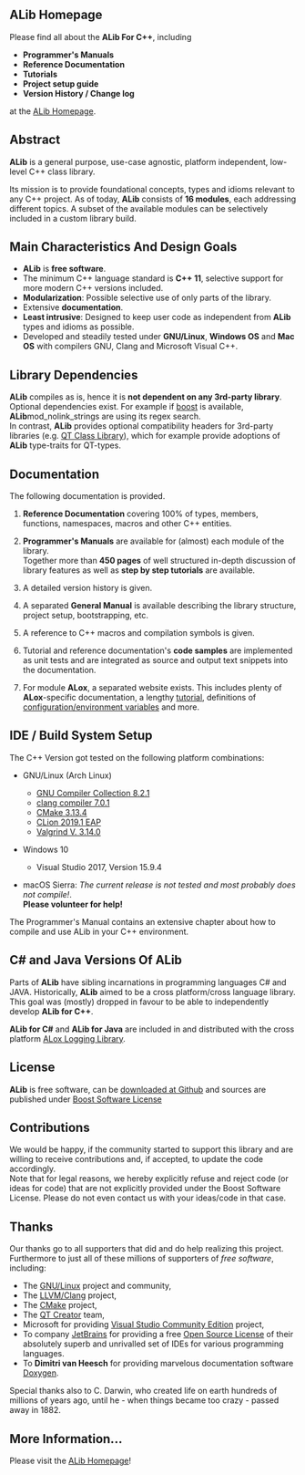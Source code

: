 ## ALib Homepage ##
Please find all about the **ALib For C++**, including

* **Programmer's Manuals**
* **Reference Documentation**
* **Tutorials**
* **Project setup guide**
* **Version History / Change log**

at the [ALib Homepage](http://alexworx.github.io/ALib-Class-Library).

## Abstract ##

**ALib** is a general purpose, use-case agnostic, platform independent, low-level C++ class library.

Its mission is to provide foundational concepts, types and idioms relevant to any C++ project.
As of today, **ALib** consists of **16 modules**, each addressing
different topics.
A subset of the available modules can be selectively included in a custom library build.

## Main Characteristics And Design Goals ##

- **ALib** is <b>free software</b>.
- The minimum C++ language standard is <b>C++ 11</b>, selective support for more modern C++
  versions included.
- **Modularization**: Possible selective use of only parts of the library.
- Extensive **documentation**.
- <b>Least intrusive</b>: Designed to keep user code as independent from **ALib** types and idioms as possible.
- Developed and steadily tested under <b>GNU/Linux</b>, <b>Windows OS</b> and <b>Mac OS</b>
  with compilers GNU,  Clang and Microsoft Visual C++.

## Library Dependencies ##

**ALib** compiles as is, hence it is <b>not dependent on any 3rd-party library</b>.
Optional dependencies exist. For example if [boost](https://www.boost.org) is available,
**ALib**mod_nolink_strings are using its regex search.<br>
In contrast, **ALib** provides optional compatibility headers for 3rd-party libraries
(e.g. [QT Class Library](https://www.qt.io)), which for example provide adoptions of **ALib** type-traits
for QT-types.

## Documentation ##

The following documentation is provided.

1. **Reference Documentation** covering 100% of types, members, functions, namespaces, macros
   and other C++ entities.

2. **Programmer's Manuals** are available for (almost) each module of the library.<br>
   Together more than <b>450 pages</b> of well structured in-depth discussion of library
   features as well as <b>step by step tutorials</b> are available.

3. A detailed version history is given.

4. A separated **General Manual** is available describing the library structure,
   project setup, bootstrapping, etc.

5. A reference to C++ macros and compilation symbols is given.

6. Tutorial and reference documentation's <b> code samples</b> are implemented as unit tests and
   are integrated as source and output text snippets into the documentation.
   
7. For module **ALox**, a separated website exists. This includes plenty of **ALox**-specific
   documentation, a lengthy
   [tutorial](http://alexworx.github.io/ALox-Logging-Library/cpp_ref/alox_cpp_tutorial.html), definitions of
   [configuration/environment variables](http://alexworx.github.io/ALox-Logging-Library/group__GrpALoxConfigVars.html)
   and more.


## IDE / Build System Setup ##
The C++ Version got tested on the following platform combinations:
- GNU/Linux (Arch Linux)
    - [GNU Compiler Collection 8.2.1](https://gcc.gnu.org/)
    - [clang compiler 7.0.1](http://llvm.org/)
    - [CMake 3.13.4](https://cmake.org/)
    - [CLion 2019.1 EAP](https://www.jetbrains.com/cpp)
    - [Valgrind V. 3.14.0](http://valgrind.org/)

- Windows 10
    - Visual Studio 2017, Version 15.9.4

- macOS Sierra: <em>The current release is not tested and most probably does not compile!</em>.<br>
  <b>Please volunteer for help!</b>

The Programmer's Manual contains an extensive chapter about how to compile and use ALib in your 
C++ environment.


## C# and Java Versions Of ALib ##

Parts of **ALib** have sibling incarnations in programming languages C# and JAVA. Historically,
**ALib** aimed to be a cross platform/cross language library. This goal was (mostly) dropped
in favour to be able to independently develop <b>ALib for C++</b>.

<b>ALib for C#</b> and <b>ALib for Java</b> are included in and distributed with the
cross platform [ALox Logging Library](https://alexworx.github.io/ALox-Logging-Library/).


## License ##

**ALib** is free software, can be [downloaded at Github](https://github.com/AlexWorx/ALib-Class-Library)
and sources are published under [Boost Software License](LICENSE.txt)

##  Contributions ##
We would be happy, if the community started to support this library and are willing to receive
contributions and, if accepted, to update the code accordingly.<br>
Note that for legal reasons, we hereby explicitly refuse and reject code (or ideas for code)
that are not explicitly provided under the Boost Software License.
Please do not even contact us with your ideas/code in that case.


## Thanks ##

Our thanks go to all supporters that did and do help realizing this project. Furthermore
to just all of these millions of supporters of *free software*, including:
- The [GNU/Linux](https://gnu.org) project and community,
- The [LLVM/Clang](http://llvm.org/) project,
- The [CMake](https://cmake.org/) project,
- The [QT Creator](http://doc.qt.io/qtcreator) team,
- Microsoft for providing [Visual Studio Community Edition](https://www.visualstudio.com/vs/community/) project,
- To company [JetBrains](https://www.jetbrains.com) for providing a free
  [Open Source License](https://www.jetbrains.com/buy/opensource/)
  of their absolutely superb and unrivalled set of IDEs for various programming languages.
- To <b>Dimitri van Heesch</b> for providing marvelous documentation software [Doxygen](http://doxygen.nl).

Special thanks also to C. Darwin, who created life on earth hundreds of millions of years ago,
until he - when things became too crazy - passed away in 1882.


## More Information... ##
Please visit the [ALib Homepage](http://alexworx.github.io/ALib-Class-Library)!


